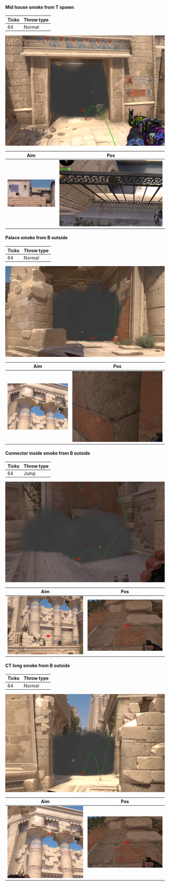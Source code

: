 #### Mid house smoke from T spawn

| Ticks  | Throw type |
| ------ | ---------- |
| 64     | Normal     |

![](anubis-result-mid-smoke-from-spawn.png)

| Aim | Pos | 
|----|-----| 
| ![](anubis-aim-mid-smoke-from-spawn.png) | ![](anubis-pos-mid-smoke-from-spawn.png) | 

#### Palace smoke from B outside

| Ticks  | Throw type |
| ------ | ---------- |
| 64     | Normal     |

![](anubis-result-palace-smoke-from-b-outside.png)

| Aim | Pos | 
|----|-----| 
| ![](anubis-aim-palace-smoke-from-b-outside.png) | ![](anubis-pos-palace-smoke-from-b-outside.png) | 

#### Connector inside smoke from B outside

| Ticks  | Throw type |
| ------ | ---------- |
| 64     | Jump       |

![](anubis-result-connector-inside-smoke-from-b-outside.png)

| Aim | Pos | 
|----|-----| 
| ![](anubis-aim-connector-inside-smoke-from-b-outside.png) | ![](anubis-pos-connector-inside-smoke-from-b-outside.png) | 

#### CT long smoke from B outside

| Ticks  | Throw type |
| ------ | ---------- |
| 64     | Normal     |

![](anubis-result-ct-long-smoke-from-b-outside.png)

| Aim | Pos | 
|----|-----| 
| ![](anubis-aim-ct-long-smoke-from-b-outside.png) | ![](anubis-pos-ct-long-smoke-from-b-outside.png) | 